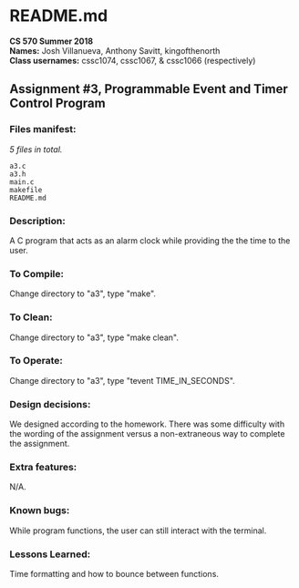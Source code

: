 # README.md

**CS 570 Summer 2018**<br>
**Names:** Josh Villanueva, Anthony Savitt, kingofthenorth<br>
**Class usernames:** cssc1074, cssc1067, & cssc1066 (respectively)

## Assignment #3, Programmable Event and Timer Control Program

### Files manifest:

*5 files in total.*
```
a3.c
a3.h
main.c
makefile
README.md
```

### Description:
A C program that acts as an alarm clock while providing the the time to the user.

### To Compile:
Change directory to "a3", type "make".

### To Clean:
Change directory to "a3", type "make clean".

### To Operate:
Change directory to "a3", type "tevent TIME_IN_SECONDS".

### Design decisions:
We designed according to the homework. There was some difficulty with the wording of the assignment versus a non-extraneous way to complete the assignment.

### Extra features:
N/A.

### Known bugs:
While program functions, the user can still interact with the terminal.

### Lessons Learned:
Time formatting and how to bounce between functions.